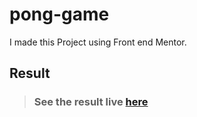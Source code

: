# pong-game
I made this Project using Front end Mentor.

## Result

> ### See the result live [here](https://pong-game-rho.vercel.app/)
